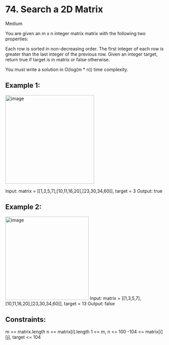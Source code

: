 # 74. Search a 2D Matrix

Medium

You are given an m x n integer matrix matrix with the following two properties:

Each row is sorted in non-decreasing order.
The first integer of each row is greater than the last integer of the previous row.
Given an integer target, return true if target is in matrix or false otherwise.

You must write a solution in O(log(m * n)) time complexity.

## Example 1:

<img width="278" alt="image" src="https://github.com/user-attachments/assets/22ec2f52-4a8c-48fb-9c48-3ca821453edd">

Input: matrix = [[1,3,5,7],[10,11,16,20],[23,30,34,60]], target = 3
Output: true

## Example 2:

<img width="261" alt="image" src="https://github.com/user-attachments/assets/8bd323d6-89d5-4615-a29e-100dbba2faef">
Input: matrix = [[1,3,5,7],[10,11,16,20],[23,30,34,60]], target = 13
Output: false
 

## Constraints:

m == matrix.length
n == matrix[i].length
1 <= m, n <= 100
-104 <= matrix[i][j], target <= 104
